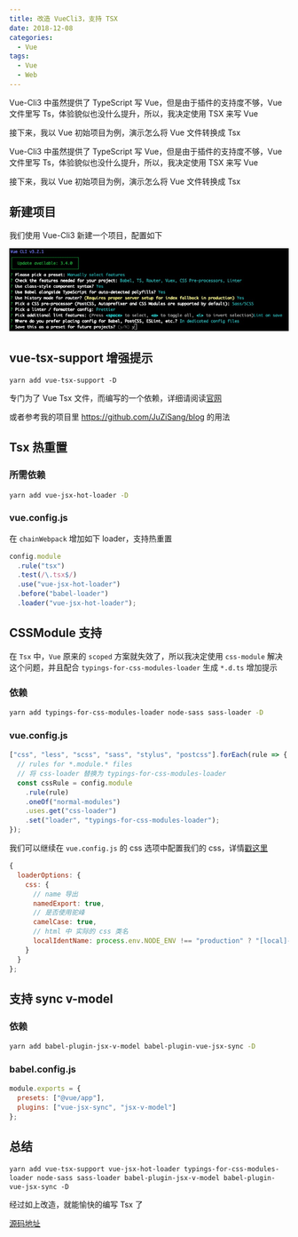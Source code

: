 ```yaml
---
title: 改造 VueCli3，支持 TSX
date: 2018-12-08
categories:
  - Vue
tags:
  - Vue
  - Web
---
```


Vue-Cli3 中虽然提供了 TypeScript 写 Vue，但是由于插件的支持度不够，Vue 文件里写 Ts，体验貌似也没什么提升，所以，我决定使用 TSX 来写 Vue

接下来，我以 Vue 初始项目为例，演示怎么将 Vue 文件转换成 Tsx

<!--more-->

Vue-Cli3 中虽然提供了 TypeScript 写 Vue，但是由于插件的支持度不够，Vue 文件里写 Ts，体验貌似也没什么提升，所以，我决定使用 TSX 来写 Vue

接下来，我以 Vue 初始项目为例，演示怎么将 Vue 文件转换成 Tsx

## 新建项目

我们使用 Vue-Cli3 新建一个项目，配置如下

![image](/images/改造VueCli3，支持TSX/vue-cli-options.png)

## vue-tsx-support 增强提示

```
yarn add vue-tsx-support -D
```

专门为了 Vue Tsx 文件，而编写的一个依赖，详细请阅读[官网](https://github.com/wonderful-panda/vue-tsx-support)

或者参考我的项目里 https://github.com/JuZiSang/blog 的用法

## Tsx 热重置

### 所需依赖

```bash
yarn add vue-jsx-hot-loader -D
```

### vue.config.js

在 `chainWebpack` 增加如下 loader，支持热重置

```js
config.module
  .rule("tsx")
  .test(/\.tsx$/)
  .use("vue-jsx-hot-loader")
  .before("babel-loader")
  .loader("vue-jsx-hot-loader");
```

## CSSModule 支持

在 `Tsx` 中，`Vue` 原来的 `scoped` 方案就失效了，所以我决定使用 `css-module` 解决这个问题，并且配合 `typings-for-css-modules-loader` 生成 `*.d.ts` 增加提示

### 依赖

```bash
yarn add typings-for-css-modules-loader node-sass sass-loader -D
```

### vue.config.js

```js
["css", "less", "scss", "sass", "stylus", "postcss"].forEach(rule => {
  // rules for *.module.* files
  // 将 css-loader 替换为 typings-for-css-modules-loader
  const cssRule = config.module
    .rule(rule)
    .oneOf("normal-modules")
    .uses.get("css-loader")
    .set("loader", "typings-for-css-modules-loader");
});
```

我们可以继续在 `vue.config.js` 的 css 选项中配置我们的 css，详情[戳这里](https://cli.vuejs.org/zh/config/#css-modules)

```js
{
  loaderOptions: {
    css: {
      // name 导出
      namedExport: true,
      // 是否使用驼峰
      camelCase: true,
      // html 中 实际的 css 类名
      localIdentName: process.env.NODE_ENV !== "production" ? "[local]-[hash:base64:5]" : "[hash:base64:5]"
    }
  }
};
```

## 支持 sync v-model

### 依赖

```bash
yarn add babel-plugin-jsx-v-model babel-plugin-vue-jsx-sync -D
```

### babel.config.js

```js
module.exports = {
  presets: ["@vue/app"],
  plugins: ["vue-jsx-sync", "jsx-v-model"]
};
```

## 总结

```
yarn add vue-tsx-support vue-jsx-hot-loader typings-for-css-modules-loader node-sass sass-loader babel-plugin-jsx-v-model babel-plugin-vue-jsx-sync -D
```

经过如上改造，就能愉快的编写 Tsx 了

[源码地址](https://github.com/JuZiSang/vue-tsx-template)